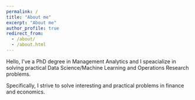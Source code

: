 ```yaml
---
permalink: /
title: "About me"
excerpt: "About me"
author_profile: true
redirect_from: 
  - /about/
  - /about.html
---
```



Hello, I've a PhD degree in Management Analytics and I speacialize in solving practical Data Science/Machine Learning and Operations Research problems.

Specifically, I strive to solve interesting and practical problems in finance and economics.


